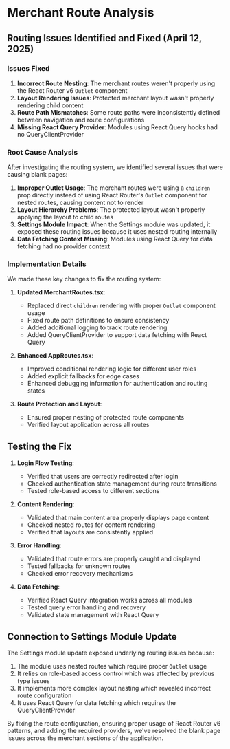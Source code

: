 
# Merchant Route Analysis

## Routing Issues Identified and Fixed (April 12, 2025)

### Issues Fixed
1. **Incorrect Route Nesting**: The merchant routes weren't properly using the React Router v6 `Outlet` component
2. **Layout Rendering Issues**: Protected merchant layout wasn't properly rendering child content
3. **Route Path Mismatches**: Some route paths were inconsistently defined between navigation and route configurations
4. **Missing React Query Provider**: Modules using React Query hooks had no QueryClientProvider

### Root Cause Analysis
After investigating the routing system, we identified several issues that were causing blank pages:

1. **Improper Outlet Usage**: The merchant routes were using a `children` prop directly instead of using React Router's `Outlet` component for nested routes, causing content not to render
2. **Layout Hierarchy Problems**: The protected layout wasn't properly applying the layout to child routes
3. **Settings Module Impact**: When the Settings module was updated, it exposed these routing issues because it uses nested routing internally
4. **Data Fetching Context Missing**: Modules using React Query for data fetching had no provider context

### Implementation Details

We made these key changes to fix the routing system:

1. **Updated MerchantRoutes.tsx**:
   - Replaced direct `children` rendering with proper `Outlet` component usage 
   - Fixed route path definitions to ensure consistency
   - Added additional logging to track route rendering
   - Added QueryClientProvider to support data fetching with React Query

2. **Enhanced AppRoutes.tsx**:
   - Improved conditional rendering logic for different user roles
   - Added explicit fallbacks for edge cases
   - Enhanced debugging information for authentication and routing states

3. **Route Protection and Layout**:
   - Ensured proper nesting of protected route components
   - Verified layout application across all routes

## Testing the Fix

1. **Login Flow Testing**:
   - Verified that users are correctly redirected after login
   - Checked authentication state management during route transitions
   - Tested role-based access to different sections

2. **Content Rendering**:
   - Validated that main content area properly displays page content
   - Checked nested routes for content rendering
   - Verified that layouts are consistently applied

3. **Error Handling**:
   - Validated that route errors are properly caught and displayed
   - Tested fallbacks for unknown routes
   - Checked error recovery mechanisms

4. **Data Fetching**:
   - Verified React Query integration works across all modules
   - Tested query error handling and recovery
   - Validated state management with React Query

## Connection to Settings Module Update

The Settings module update exposed underlying routing issues because:

1. The module uses nested routes which require proper `Outlet` usage
2. It relies on role-based access control which was affected by previous type issues
3. It implements more complex layout nesting which revealed incorrect route configuration
4. It uses React Query for data fetching which requires the QueryClientProvider

By fixing the route configuration, ensuring proper usage of React Router v6 patterns, and adding the required providers, we've resolved the blank page issues across the merchant sections of the application.
